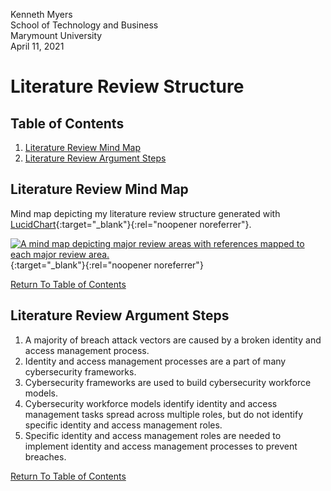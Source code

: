 Kenneth Myers<br>
School of Technology and Business<br>
Marymount University<br>
April 11, 2021

# Literature Review Structure

## Table of Contents
1. [Literature Review Mind Map](#literature-review-mind-map)<br>
2. [Literature Review Argument Steps](#literature-review-argument-steps)

## Literature Review Mind Map

Mind map depicting my literature review structure generated with [LucidChart](https://www.lucidchart.com/pages/){:target="_blank"}{:rel="noopener noreferrer"}.

[![A mind map depicting major review areas with references mapped to each major review area.](../../assets/litreviewmindmap.png)](../../assets/litreviewmindmap.png){:target="_blank"}{:rel="noopener noreferrer"}
  
[Return To Table of Contents](#table-of-contents)

## Literature Review Argument Steps

1. A majority of breach attack vectors are caused by a broken identity and access management process.
3. Identity and access management processes are a part of many cybersecurity frameworks.
4. Cybersecurity frameworks are used to build cybersecurity workforce models.
5. Cybersecurity workforce models identify identity and access management tasks spread across multiple roles, but do not identify specific identity and access management roles.
6. Specific identity and access management roles are needed to implement identity and access management processes to prevent breaches.

[Return To Table of Contents](#table-of-contents)
